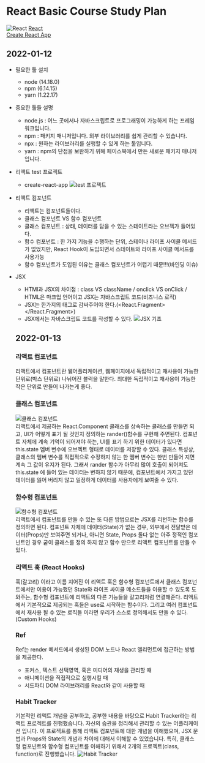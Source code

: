 # React Basic Course Study Plan
![React](https://lab.ssafy.com/s06-webmobile1-sub1/S06P11C108/-/raw/swchae516/img/react-logo.png)
[React](https://ko.reactjs.org/)<br>
[Create React App](https://create-react-app.dev/docs/getting-started/)

## 2022-01-12
* 필요한 툴 설치
  - node (14.18.0)
  - npm (6.14.15)
  - yarn (1.22.17)
* 중요한 툴들 설명
  - node.js : 어느 곳에서나 자바스크립트로 프로그래밍이 가능하게 하는 프레임워크입니다.
  - npm : 패키지 매니저입니다. 외부 라이브러리를 쉽게 관리할 수 있습니다.
  - npx : 원하는 라이브러리를 실행할 수 있게 하는 툴입니다.
  - yarn : npm의 단점을 보완하기 위해 페이스북에서 만든 새로운 패키지 매니저입니다.
* 리액트 test 프로젝트
  - create-react-app
  ![test 프로젝트](https://lab.ssafy.com/s06-webmobile1-sub1/S06P11C108/-/raw/swchae516/img/%EC%BA%A1%EC%B2%981.PNG)
* 리액트 컴포넌트
  - 리액트는 컴포넌트들이다.
  - 클래스 컴포넌트 VS 함수 컴포넌트
  - 클래스 컴포넌트 : 상태, 데이터를 담을 수 있는 스테이트라는 오브젝가 들어있다. 
  - 함수 컴포넌트 : 한 가지 기능을 수행하는 단위, 스테이나 라이프 사이클 메서드가 없었지만, React Hook이 도입되면서 스테이트와 라이프 사이클 메서드를 사용가능
  - 함수 컴포넌트가 도입된 이유는 클래스 컴포넌트가 어렵기 때문!!!(바인딩 이슈)
* JSX
  - HTMl과 JSX의 차이점 : class VS className / onclick VS onClick / HTML은 마크업 언어이고 JSX는 자바스크립트 코드(비즈니스 로직)
  - JSX는 한가지의 태그로 감싸주어야 한다.(<React.Fragment></React.Fragment>)
  - JSX에서는 자바스크립트 코드를 작성할 수 있다.
  ![JSX 기초](https://lab.ssafy.com/s06-webmobile1-sub1/S06P11C108/-/raw/swchae516/img/%EC%BA%A1%EC%B2%982.PNG)
  
  ## 2022-01-13
  ### 리액트 컴포넌트
   리액트에서 컴포넌트란 웹어플리케이션, 웹페이지에서 독립적이고 재사용이 가능한 단위로(박스 단위로) 나뉘어진 블럭을 말한다.
   최대한 독립적이고 재사용이 가능한 작은 단위로 만들어 나가는게 좋다.
  ### 클래스 컴포넌트
  ![클래스 컴포넌트](https://lab.ssafy.com/s06-webmobile1-sub1/S06P11C108/-/raw/swchae516/img/%EC%BA%A1%EC%B2%983.PNG)<br>
   리액트에서 제공하는 React.Component 클래스를 상속하는 클래스를 만들면 되고, UI가 어떻게 표기 될 것인지 정의하는 rander()함수를 구현해 주면된다.
   컴포넌트 자체에 계속 기억이 되어져야 하는, UI를 표기 하기 위한 데이터가 있다면 this.state 멤버 변수에 오브젝트 형태로 데이터를 저장할 수 있다.
   클래스 특성상, 클래스의 멤버 변수를 직접적으로 수정하지 않는 한 멤버 변수는 한번 만들어 지면 계속 그 값이 유지가 된다.
   그래서 rander 함수가 아무리 많이 호출이 되어져도 this.state 에 들어 있는 데이터는 변하지 않기 때문에, 컴포넌트에서 가지고 있던 데이터를 잃어 버리지 않고
   일정하게 데이터를 사용자에게 보여줄 수 있다.
  ### 함수형 컴포넌트
  ![함수형 컴포넌트](https://lab.ssafy.com/s06-webmobile1-sub1/S06P11C108/-/raw/swchae516/img/%EC%BA%A1%EC%B2%984.PNG)<br>
   리액트에서 컴포넌트를 만들 수 있는 또 다른 방법으로는 JSX를 리턴하는 함수를 정의하면 된다.
   컴포넌트 자체에 데이터(State)가 없는 경우, 외부에서 전달받은 데이터(Props)만 보여주면 되거나, 아니면 State, Props 둘다 없는 아주 정적인 컴포넌트인 경우
   굳이 클래스를 정의 하지 않고 함수 만으로 리액트 컴포넌트를 만들 수 있다.
  ### 리액트 훅 (React Hooks)
  훅(갈고리) 이라고 이름 지어진 이 리액트 훅은 함수형 컴포넌트에서 클래스 컴포넌트에서만 이용이 가능했던 State와 라이프 싸이클 메소드들을 이용할 수 있도록
  도와주는, 함수형 컴포넌트에 리액트의 다른 기능들을 갈고리처럼 연결해준다.
  리액트에서 기본적으로 제공되는 훅들은 use로 시작하는 함수이다. 그리고 여러 컴포넌트에서 재사용 될 수 있는 로직들 이라면 우리가 스스로 정의해서도 만들 수 
  있다. (Custom Hooks)
  ### Ref
  Ref는 render 메서드에서 생성된 DOM 노드나 React 엘리먼트에 접근하는 방법을 제공한다.
   - 포커스, 텍스트 선택영역, 혹은 미디어의 재생을 관리할 때
   - 애니메이션을 직접적으로 실행시킬 때
   - 서드파티 DOM 라이브러리를 React와 같이 사용할 때
  ### Habit Tracker
  기본적인 리액트 개념을 공부하고, 공부한 내용을 바탕으로 Habit Tracker라는 리액트 프로젝트를 진행했습니다. 자신의 습관을 정리해서 관리할 수 있는 어플리케이션
  입니다. 
  이 프로젝트를 통해 리액트 컴포넌트에 대한 개념을 이해했으며, JSX 문법과 Props와 State의 개념과 차이에 대해서 이해할 수 있었습니다.
  특히, 클래스형 컴포넌트와 함수형 컴포넌트를 이해하기 위해서 2개의 프로젝트(class, function)로 진행했습니다.
  ![Habit Tracker](https://lab.ssafy.com/s06-webmobile1-sub1/S06P11C108/-/raw/swchae516/img/%EC%BA%A1%EC%B2%985.PNG)<br>
